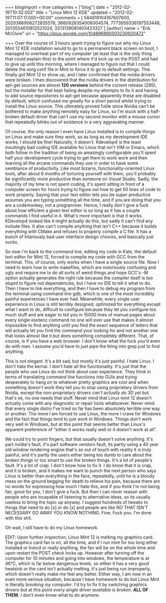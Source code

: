 +++
blogimport = true
categories = ["blog"]
date = "2012-02-19T10:32:00Z"
title = "Linux Mint 12 KDE"
updated = "2012-02-19T11:07:17.000+00:00"
comments = [ 584819104167607600, 2020366906272835578, 3660928354006004574, 7773959336197553448, 2013554610812521024, 3313139081403423327 ]
[author]
name = "Erik McClure"
uri = "https://plus.google.com/104896885003230920472"

+++
Over the course of 3 hours spent trying to figure out why my Linux Mint 12 KDE installation would to go to a permanent black screen on boot, I managed to overheat part of my computer (at least that is the only thing that could explain this) to the point where it'd lock up on the POST and had to give up until this morning, where I managed to figure out that I could delete the xorg.conf file in Mint to force it to go to default settings. This finally got Mint 12 to show up, and I later confirmed that the nvidia drivers were broken. I then discovered that the nvidia drivers in the distribution for apt-get sources are almost **120 versions** behind the current release (295), but the installer for that kept failing despite my attempts to fix it and having to add source repositories to apt-get because apparently these are disabled by default, which confused me greatly for a short period whilst trying to install the Linux source. This ultimately proved futile since Nvidia can't be bothered to make anything remotely easy for Linux, so I'm stuck with a half-broken default driver that can't use my second monitor with a mouse cursor that repeatedly blinks out of existence in a very aggravating manner. 

Of course, the only reason I even have Linux installed is to compile things on Linux and make sure they work, so as long as my development IDE works, I should be fine! Naturally, it doesn't. Kdevelop4 is the least insultingly bad coding IDE available for Linux that isn't VIM or Emacs, which both follow in the tradition of being so amazingly configurable you'll spent half your development cycle trying to get them to work work and then learning all the arcane commands they use in order to have some semblance of productivity. Like most bizarre, functionality-oriented Linux tools, after about 6 months of torturing yourself with them, you'll probably be significantly more productive than someone on Visual Studio. Sadly, the majority of my time is not spent coding, it's spent sitting in front of a computer screen for hours trying to figure out how to get 50 lines of code to work properly. Saying that your text editor lets you be super productive assumes you are typing something all the time, and if you are doing that you are a codemonkey, not a programmer. Hence, I really don't give a fuck about how efficient a given text editor is so long as it has a couple commands I find useful in it. What's more important is that it works. KDevelop4 looked like it might actually do this, but sadly it can't find any include files. It also can't compile anything that isn't C++ because it builds everything with CMake and refuses to properly compile a C file. It has a bunch of hilariously bad user interface design choices, and basically just sucks. 

So now i'm back to the command line, editing my code in Kate, the default text editor for Mint 12, forced to compile my code with GCC from the terminal. This, of course, only works when I have a single source file. Now I need to learn how to write makefiles, which are notoriously confusing and ugly and require me to do all sorts of weird things and hope GCC's -M option actually generates the right rule because the compiler itself is too stupid to figure out dependencies, but I have no IDE to tell it what to do. Then I have to link everything, and then I have to debug my program from the terminal using command line gdb, which is one of the most incredibly painful experiences I have ever had. Meanwhile, every single user experience in Linux is still terribly designed, optimized for everything except what I want to do, difficult to configure because they let you configure too much stuff and are eager to tell you in 15000 lines of manual pages about every single esoteric command no one will ever use that makes it almost impossible to find anything until you find the exact sequence of letters that will actually let you find the command your looking for and not another one that looks almost like it but does something completely different. That, of course, is if you have a web browser. I don't know what the fuck you'd even do with man. I assume you'd have to just pipe the thing into grep just to find anything. 

This is not elegant. It's a bit sad, but mostly it's just painful. I hate Linux. I don't hate the kernal. I don't hate all the functionality. It's just that the people who use Linux do not think about user experience. They think in terms of translating command line functions into GUIs and trying desperately to hang on to whatever pretty graphics are cool and when something doesn't work they tell you to stop using proprietary drivers from Nvidia, except the non-proprietary drivers *can't actually do 3D yet* but that's ok, no one needs that stuff. Never mind that Linux mint 12 doesn't actually come with any diagnostic or repair tools whatsoever. Never mind that every single distro I've tried so far has been absolutely terrible one way or another. The more I am forced to use Linux, the more I crave for Windows and the fact that things tend to just *work* in Windows. Things don't work very well in Windows, but at this point that seems better than Linux's apparent preference of "either it works really well or it doesn't work at all". 

We could try to point fingers, but that usually doesn't solve anything. It's part nvidia's fault, it's part software vendors fault, its partly using a 40 year old window rendering engine that's so out of touch with reality it is truly painful, and it's partly the users either being too dumb to care about the broken things or too smart to use the broken things. It's a lot of people's fault. It's a lot of crap. I don't know how to fix it. I do know that it is crap, and it is broken, and it makes me want to punch the next person who says Linux is better than everything in the face, repeatedly, until he is a bloody mess on the ground begging for death to relieve his pain, because there are no words for expressing how much I hate this, and if you think I'm not being fair, good for you, I don't give a fuck. But then I can never reason with people who are incapable of listening to alternative ideas, so its usually useless to bring the topic up anyway. I suggest hundreds of tweaks to things that need to do [x] or do [x] and people are like NO THAT ISN'T NECESSARY GO AWAY YOU KNOW NOTHING. Fine. Fuck you. I'm done with this shit. 

Oh wait, I still have to do my Linux homework. 

EDIT: Upon further inspection, Linux Mint 12 is melting my graphics card. The graphics card fan is on, all the time, and if I run mint for too long either installed or livecd or really anything, the fan will be on the whole time and upon restart the POST check locks up. However after turning off the computer for 10 minutes and going into windows, the temperature is at 46°C, which is far below dangerous levels, so either it has a very good heatsink or the card isn't actually melting, it's just being run improperly, which doesn't really make me feel any better. Either way, I am now in an even more serious situation, because I have homework to do but Linux Mint is literally *breaking my computer*. I'd try to fix it by switching graphics drivers but at this point *every single driver available is broken*. **ALL OF THEM.** I don't even know what to do anymore.
